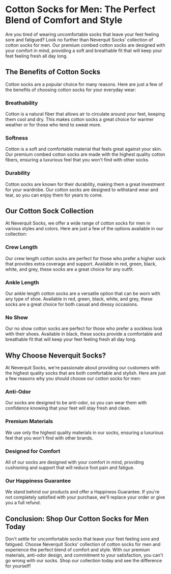 # Cotton Socks for Men: The Perfect Blend of Comfort and Style

Are you tired of wearing uncomfortable socks that leave your feet feeling sore and fatigued? Look no further than Neverquit Socks' collection of cotton socks for men. Our premium combed cotton socks are designed with your comfort in mind, providing a soft and breathable fit that will keep your feet feeling fresh all day long.

## The Benefits of Cotton Socks

Cotton socks are a popular choice for many reasons. Here are just a few of the benefits of choosing cotton socks for your everyday wear:

### Breathability

Cotton is a natural fiber that allows air to circulate around your feet, keeping them cool and dry. This makes cotton socks a great choice for warmer weather or for those who tend to sweat more.

### Softness

Cotton is a soft and comfortable material that feels great against your skin. Our premium combed cotton socks are made with the highest quality cotton fibers, ensuring a luxurious feel that you won't find with other socks.

### Durability

Cotton socks are known for their durability, making them a great investment for your wardrobe. Our cotton socks are designed to withstand wear and tear, so you can enjoy them for years to come.

## Our Cotton Sock Collection

At Neverquit Socks, we offer a wide range of cotton socks for men in various styles and colors. Here are just a few of the options available in our collection:

### Crew Length

Our crew length cotton socks are perfect for those who prefer a higher sock that provides extra coverage and support. Available in red, green, black, white, and grey, these socks are a great choice for any outfit.

### Ankle Length

Our ankle length cotton socks are a versatile option that can be worn with any type of shoe. Available in red, green, black, white, and grey, these socks are a great choice for both casual and dressy occasions.

### No Show

Our no show cotton socks are perfect for those who prefer a sockless look with their shoes. Available in black, these socks provide a comfortable and breathable fit that will keep your feet feeling fresh all day long.

## Why Choose Neverquit Socks?

At Neverquit Socks, we're passionate about providing our customers with the highest quality socks that are both comfortable and stylish. Here are just a few reasons why you should choose our cotton socks for men:

### Anti-Odor

Our socks are designed to be anti-odor, so you can wear them with confidence knowing that your feet will stay fresh and clean.

### Premium Materials

We use only the highest quality materials in our socks, ensuring a luxurious feel that you won't find with other brands.

### Designed for Comfort

All of our socks are designed with your comfort in mind, providing cushioning and support that will reduce foot pain and fatigue.

### Our Happiness Guarantee

We stand behind our products and offer a Happiness Guarantee. If you're not completely satisfied with your purchase, we'll replace your order or give you a full refund.

## Conclusion: Shop Our Cotton Socks for Men Today

Don't settle for uncomfortable socks that leave your feet feeling sore and fatigued. Choose Neverquit Socks' collection of cotton socks for men and experience the perfect blend of comfort and style. With our premium materials, anti-odor design, and commitment to your satisfaction, you can't go wrong with our socks. Shop our collection today and see the difference for yourself!